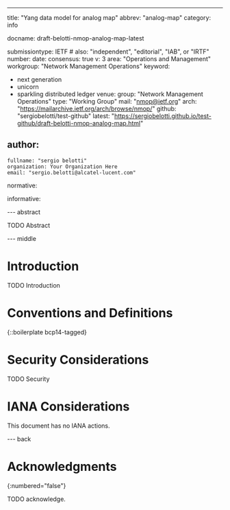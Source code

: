 ---
title: "Yang data model for analog map"
abbrev: "analog-map"
category: info

docname: draft-belotti-nmop-analog-map-latest

submissiontype: IETF  # also: "independent", "editorial", "IAB", or "IRTF"
number:
date:
consensus: true
v: 3
area: "Operations and Management"
workgroup: "Network Management Operations"
keyword:
 - next generation
 - unicorn
 - sparkling distributed ledger
venue:
  group: "Network Management Operations"
  type: "Working Group"
  mail: "nmop@ietf.org"
  arch: "https://mailarchive.ietf.org/arch/browse/nmop/"
  github: "sergiobelotti/test-github"
  latest: "https://sergiobelotti.github.io/test-github/draft-belotti-nmop-analog-map.html"

author:
 -
    fullname: "sergio belotti"
    organization: Your Organization Here
    email: "sergio.belotti@alcatel-lucent.com"

normative:

informative:


--- abstract

TODO Abstract


--- middle

# Introduction

TODO Introduction


# Conventions and Definitions

{::boilerplate bcp14-tagged}


# Security Considerations

TODO Security


# IANA Considerations

This document has no IANA actions.


--- back

# Acknowledgments
{:numbered="false"}

TODO acknowledge.
